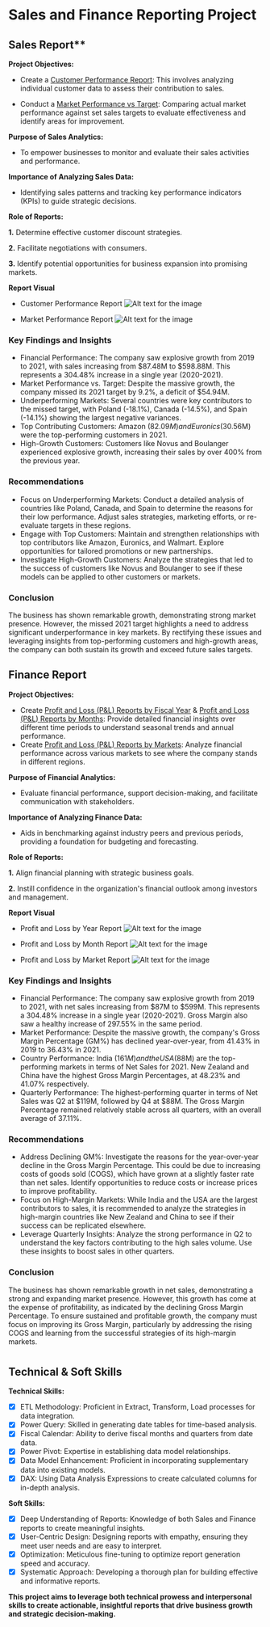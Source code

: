 # Sales and Finance Reporting Project
## Sales Report**
**Project Objectives:**
-  Create a [Customer Performance Report](https://github.com/Hammed-Hassan/Sales_and_Finance_Report/blob/main/11.png): This involves analyzing individual customer data to assess their contribution to sales.

- Conduct a [Market Performance vs Target](https://github.com/Hammed-Hassan/Sales_and_Finance_Report/blob/main/12.png): Comparing actual market performance against set sales targets to evaluate effectiveness and identify areas for improvement.

**Purpose of Sales Analytics:**
- To empower businesses to monitor and evaluate their sales activities and performance.

**Importance of Analyzing Sales Data:**
- Identifying sales patterns and tracking key performance indicators (KPIs) to guide strategic decisions.

**Role of Reports:**

**1.** Determine effective customer discount strategies.

**2.** Facilitate negotiations with consumers.

**3.** Identify potential opportunities for business expansion into promising markets.

**Report Visual**

- Customer Performance Report
![Alt text for the image](https://github.com/Hammed-Hassan/Sales_and_Finance_Report/blob/main/11.png)

- Market Performance Report
![Alt text for the image](https://github.com/Hammed-Hassan/Sales_and_Finance_Report/blob/main/12.png)

### Key Findings and Insights
- Financial Performance: The company saw explosive growth from 2019 to 2021, with sales increasing from $87.48M to $598.88M. This represents a 304.48% increase in a single year (2020-2021).
- Market Performance vs. Target: Despite the massive growth, the company missed its 2021 target by 9.2%, a deficit of $54.94M.
- Underperforming Markets: Several countries were key contributors to the missed target, with Poland (-18.1%), Canada (-14.5%), and Spain (-14.1%) showing the largest negative variances.
- Top Contributing Customers: Amazon ($82.09M) and Euronics ($30.56M) were the top-performing customers in 2021.
- High-Growth Customers: Customers like Novus and Boulanger experienced explosive growth, increasing their sales by over 400% from the previous year.

### Recommendations
- Focus on Underperforming Markets: Conduct a detailed analysis of countries like Poland, Canada, and Spain to determine the reasons for their low performance. Adjust sales strategies, marketing efforts, or re-evaluate targets in these regions.
- Engage with Top Customers: Maintain and strengthen relationships with top contributors like Amazon, Euronics, and Walmart. Explore opportunities for tailored promotions or new partnerships.
- Investigate High-Growth Customers: Analyze the strategies that led to the success of customers like Novus and Boulanger to see if these models can be applied to other customers or markets.

### Conclusion
The business has shown remarkable growth, demonstrating strong market presence. However, the missed 2021 target highlights a need to address significant underperformance in key markets. By rectifying these issues and leveraging insights from top-performing customers and high-growth areas, the company can both sustain its growth and exceed future sales targets.

## Finance Report
**Project Objectives:**
- Create [Profit and Loss (P&L) Reports by Fiscal Year](https://github.com/Hammed-Hassan/Sales_and_Finance_Report/blob/main/1.png) & [Profit and Loss (P&L) Reports by  Months](https://github.com/Hammed-Hassan/Sales_and_Finance_Report/blob/main/3.png): Provide detailed financial insights over different time periods to understand seasonal trends and annual performance.
- Create [Profit and Loss (P&L) Reports by Markets](https://github.com/Hammed-Hassan/Sales_and_Finance_Report/blob/main/2.png): Analyze financial performance across various markets to see where the company stands in different regions.

**Purpose of Financial Analytics:**
- Evaluate financial performance, support decision-making, and facilitate communication with stakeholders.

**Importance of Analyzing Finance Data:**
- Aids in benchmarking against industry peers and previous periods, providing a foundation for budgeting and forecasting.

**Role of Reports:**

**1.** Align financial planning with strategic business goals.

**2.** Instill confidence in the organization's financial outlook among investors and management.

**Report Visual**

- Profit and Loss by Year Report
![Alt text for the image](https://github.com/Hammed-Hassan/Sales_and_Finance_Report/blob/main/1.png)

- Profit and Loss by Month Report
![Alt text for the image](https://github.com/Hammed-Hassan/Sales_and_Finance_Report/blob/main/2.png)

- Profit and Loss by Market Report
![Alt text for the image](https://github.com/Hammed-Hassan/Sales_and_Finance_Report/blob/main/3.png)

### Key Findings and Insights
- Financial Performance: The company saw explosive growth from 2019 to 2021, with net sales increasing from $87M to $599M. This represents a 304.48% increase in a single year (2020-2021). Gross Margin also saw a healthy increase of 297.55% in the same period.
- Market Performance: Despite the massive growth, the company's Gross Margin Percentage (GM%) has declined year-over-year, from 41.43% in 2019 to 36.43% in 2021.
- Country Performance: India ($161M) and the USA ($88M) are the top-performing markets in terms of Net Sales for 2021. New Zealand and China have the highest Gross Margin Percentages, at 48.23% and 41.07% respectively.
- Quarterly Performance: The highest-performing quarter in terms of Net Sales was Q2 at $119M, followed by Q4 at $88M. The Gross Margin Percentage remained relatively stable across all quarters, with an overall average of 37.11%.

### Recommendations
- Address Declining GM%: Investigate the reasons for the year-over-year decline in the Gross Margin Percentage. This could be due to increasing costs of goods sold (COGS), which have grown at a slightly faster rate than net sales. Identify opportunities to reduce costs or increase prices to improve profitability.
- Focus on High-Margin Markets: While India and the USA are the largest contributors to sales, it is recommended to analyze the strategies in high-margin countries like New Zealand and China to see if their success can be replicated elsewhere.
- Leverage Quarterly Insights: Analyze the strong performance in Q2 to understand the key factors contributing to the high sales volume. Use these insights to boost sales in other quarters.

### Conclusion
The business has shown remarkable growth in net sales, demonstrating a strong and expanding market presence. However, this growth has come at the expense of profitability, as indicated by the declining Gross Margin Percentage. To ensure sustained and profitable growth, the company must focus on improving its Gross Margin, particularly by addressing the rising COGS and learning from the successful strategies of its high-margin markets.

#
## Technical & Soft Skills
**Technical Skills:**
- [x] ETL Methodology: Proficient in Extract, Transform, Load processes for data integration.
- [x] Power Query: Skilled in generating date tables for time-based analysis.
- [x] Fiscal Calendar: Ability to derive fiscal months and quarters from date data.
- [x] Power Pivot: Expertise in establishing data model relationships.
- [x] Data Model Enhancement: Proficient in incorporating supplementary data into existing models.
- [x] DAX: Using Data Analysis Expressions to create calculated columns for in-depth analysis.

**Soft Skills:**
- [x] Deep Understanding of Reports: Knowledge of both Sales and Finance reports to create meaningful insights.
- [x] User-Centric Design: Designing reports with empathy, ensuring they meet user needs and are easy to interpret.
- [x] Optimization: Meticulous fine-tuning to optimize report generation speed and accuracy.
- [x] Systematic Approach: Developing a thorough plan for building effective and informative reports.

**This project aims to leverage both technical prowess and interpersonal skills to create actionable, insightful reports that drive business growth and strategic decision-making.**
